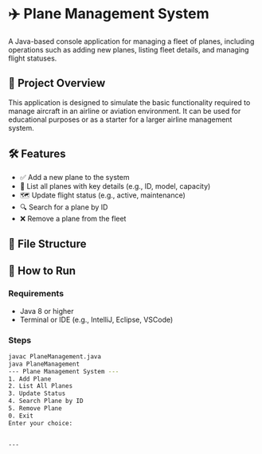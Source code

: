 # ✈️ Plane Management System

A Java-based console application for managing a fleet of planes, including operations such as adding new planes, listing fleet details, and managing flight statuses.

## 📂 Project Overview

This application is designed to simulate the basic functionality required to manage aircraft in an airline or aviation environment. It can be used for educational purposes or as a starter for a larger airline management system.

## 🛠️ Features

- ✅ Add a new plane to the system
- 📃 List all planes with key details (e.g., ID, model, capacity)
- 🗺️ Update flight status (e.g., active, maintenance)
- 🔍 Search for a plane by ID
- ❌ Remove a plane from the fleet

## 📁 File Structure


## 🚀 How to Run

### Requirements

- Java 8 or higher
- Terminal or IDE (e.g., IntelliJ, Eclipse, VSCode)

### Steps

```bash
javac PlaneManagement.java
java PlaneManagement
--- Plane Management System ---
1. Add Plane
2. List All Planes
3. Update Status
4. Search Plane by ID
5. Remove Plane
0. Exit
Enter your choice:


---
